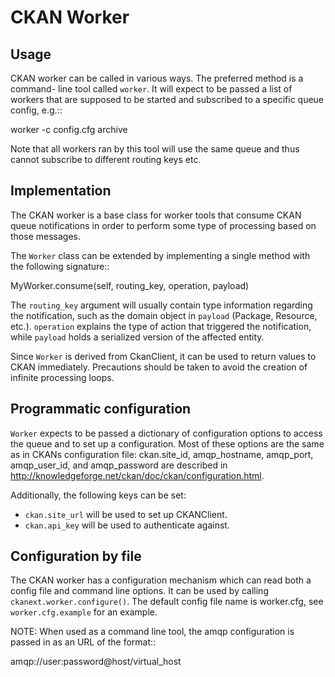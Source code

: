 CKAN Worker
===========

Usage
-----

CKAN worker can be called in various ways. The preferred method is a command-
line tool called ``worker``. It will expect to be passed a list of workers 
that are supposed to be started and subscribed to a specific queue config, 
e.g.::

 worker -c config.cfg archive

Note that all workers ran by this tool will use the same queue and thus 
cannot subscribe to different routing keys etc.

Implementation
--------------

The CKAN worker is a base class for worker tools that consume CKAN queue 
notifications in order to perform some type of processing based on those 
messages.

The ``Worker`` class can be extended by implementing a single method with 
the following signature::

  MyWorker.consume(self, routing_key, operation, payload)
  
The ``routing_key`` argument will usually contain type information regarding
the notification, such as the domain object in ``payload`` (Package, Resource,
etc.). ``operation`` explains the type of action that triggered the 
notification, while ``payload`` holds a serialized version of the 
affected entity. 

Since ``Worker`` is derived from CkanClient, it can be used to return values 
to CKAN immediately. Precautions should be taken to avoid the creation of 
infinite processing loops. 

Programmatic configuration
-------------------------- 

``Worker`` expects to be passed a dictionary of configuration 
options to access the queue and to set up a configuration. Most of these
options are the same as in CKANs configuration file: ckan.site_id, 
amqp_hostname, amqp_port, amqp_user_id, and amqp_password are described 
in http://knowledgeforge.net/ckan/doc/ckan/configuration.html.

Additionally, the following keys can be set:

* ``ckan.site_url`` will be used to set up CKANClient.
* ``ckan.api_key`` will be used to authenticate against.


Configuration by file
---------------------

The CKAN worker has a configuration mechanism which can read both a config 
file and command line options. It can be used by calling 
``ckanext.worker.configure()``. The default config file name is worker.cfg,
see ``worker.cfg.example`` for an example.

NOTE: When used as a command line tool, the amqp configuration is passed 
in as an URL of the format::

  amqp://user:password@host/virtual_host
